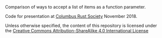 Comparison of ways to accept a list of items as a function parameter.

Code for presentation at [Columbus Rust Society](https://www.meetup.com/columbus-rs/) November 2018.

Unless otherwise specified, the content of this repository is licensed under the [Creative Commons Attribution-ShareAlike 4.0 International License](http://creativecommons.org/licenses/by-sa/4.0/)
